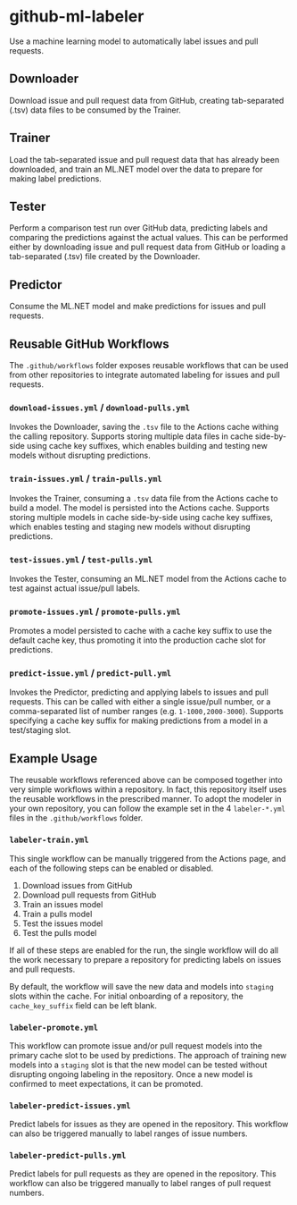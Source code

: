 # github-ml-labeler
Use a machine learning model to automatically label issues and pull requests.

## Downloader

Download issue and pull request data from GitHub, creating tab-separated (.tsv) data files to be consumed by the Trainer.

## Trainer

Load the tab-separated issue and pull request data that has already been downloaded, and train an ML.NET model over the data to prepare for making label predictions.

## Tester

Perform a comparison test run over GitHub data, predicting labels and comparing the predictions against the actual values. This can be performed either by downloading issue and pull request data from GitHub or loading a tab-separated (.tsv) file created by the Downloader.

## Predictor

Consume the ML.NET model and make predictions for issues and pull requests.

## Reusable GitHub Workflows

The `.github/workflows` folder exposes reusable workflows that can be used from other repositories to integrate automated labeling for issues and pull requests.

### `download-issues.yml` / `download-pulls.yml`

Invokes the Downloader, saving the `.tsv` file to the Actions cache withing the calling repository. Supports storing multiple data files in cache side-by-side using cache key suffixes, which enables building and testing new models without disrupting predictions.

### `train-issues.yml` / `train-pulls.yml`

Invokes the Trainer, consuming a `.tsv` data file from the Actions cache to build a model. The model is persisted into the Actions cache. Supports storing multiple models in cache side-by-side using cache key suffixes, which enables testing and staging new models without disrupting predictions.

### `test-issues.yml` / `test-pulls.yml`

Invokes the Tester, consuming an ML.NET model from the Actions cache to test against actual issue/pull labels.

### `promote-issues.yml` / `promote-pulls.yml`

Promotes a model persisted to cache with a cache key suffix to use the default cache key, thus promoting it into the production cache slot for predictions.

### `predict-issue.yml` / `predict-pull.yml`

Invokes the Predictor, predicting and applying labels to issues and pull requests. This can be called with either a single issue/pull number, or a comma-separated list of number ranges (e.g. `1-1000,2000-3000`). Supports specifying a cache key suffix for making predictions from a model in a test/staging slot.

## Example Usage

The reusable workflows referenced above can be composed together into very simple workflows within a repository. In fact, this repository itself uses the reusable workflows in the prescribed manner. To adopt the modeler in your own repository, you can follow the example set in the 4 `labeler-*.yml` files in the `.github/workflows` folder.

### `labeler-train.yml`

This single workflow can be manually triggered from the Actions page, and each of the following steps can be enabled or disabled.

1. Download issues from GitHub
2. Download pull requests from GitHub
3. Train an issues model
4. Train a pulls model
5. Test the issues model
6. Test the pulls model

If all of these steps are enabled for the run, the single workflow will do all the work necessary to prepare a repository for predicting labels on issues and pull requests.

By default, the workflow will save the new data and models into `staging` slots within the cache. For initial onboarding of a repository, the `cache_key_suffix` field can be left blank.

### `labeler-promote.yml`

This workflow can promote issue and/or pull request models into the primary cache slot to be used by predictions. The approach of training new models into a `staging` slot is that the new model can be tested without disrupting ongoing labeling in the repository. Once a new model is confirmed to meet expectations, it can be promoted.

### `labeler-predict-issues.yml`

Predict labels for issues as they are opened in the repository. This workflow can also be triggered manually to label ranges of issue numbers.

### `labeler-predict-pulls.yml`

Predict labels for pull requests as they are opened in the repository. This workflow can also be triggered manually to label ranges of pull request numbers.
